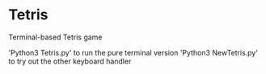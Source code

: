 # Tetris
Terminal-based Tetris game

'Python3 Tetris.py' to run the pure terminal version
'Python3 NewTetris.py' to try out the other keyboard handler
